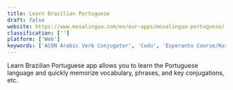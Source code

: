 ```yaml
---
title: Learn Brazilian Portuguese
draft: false 
website: https://www.mosalingua.com/en/our-apps/mosalingua-portuguese/
classification: ['']
platform: ['Web']
keywords: ['ACON Arabic Verb Conjugator', 'Cudu', 'Esperanto Course/Kurso', 'KOSHO', 'Langmate', 'Lingbe', 'LinguaTV Language Learning', 'MosaLingua', 'Nextlingua', 'Preply', 'Wlingua', 'iLearn Papiamento']
---
```

Learn Brazilian Portuguese app allows you to learn the Portuguese language and quickly memorize vocabulary, phrases, and key conjugations, etc.